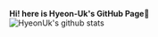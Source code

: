
<!---
- 👋 Hi, I’m @Hyeon-Uk
- 👀 I’m interested in ...
- 🌱 I’m currently learning ...
- 💞️ I’m looking to collaborate on ...
- 📫 How to reach me ...
Hyeon-Uk/Hyeon-Uk is a ✨ special ✨ repository because its `README.md` (this file) appears on your GitHub profile.
You can click the Preview link to take a look at your changes.
---> 
**Hi! here is Hyeon-Uk's GitHub Page**👋     
![HyeonUk's github stats](https://github-readme-stats.vercel.app/api?username=Hyeon-Uk&show_icons=true)
